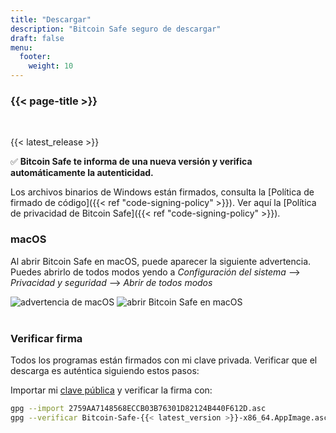 ```yaml
---
title: "Descargar"
description: "Bitcoin Safe seguro de descargar"
draft: false
menu:
  footer:
    weight: 10
---
```



### {{< page-title >}} 

<br>

{{< latest_release >}}

 

✅ **Bitcoin Safe te informa de una nueva versión y verifica automáticamente la autenticidad.**



Los archivos binarios de Windows están firmados, consulta la [Política de firmado de código]({{< ref "code-signing-policy" >}}). Ver aquí la  [Política de privacidad de Bitcoin Safe]({{< ref "code-signing-policy" >}}).


 
### macOS

Al abrir Bitcoin Safe en macOS, puede aparecer la siguiente advertencia. <br>
Puedes abrirlo de todos modos yendo a *Configuración del sistema* --> *Privacidad y seguridad* --> *Abrir de todos modos*<br>

<img src="/images/mac-warning.png" alt="advertencia de macOS" />  
<img src="/images/mac-disable.png" alt="abrir Bitcoin Safe en macOS" />  
 

<br>
<br>

### **Verificar firma**

Todos los programas están firmados con mi clave privada. Verificar que el descarga es auténtica siguiendo estos pasos:

Importar mi [clave pública](https://keys.openpgp.org/vks/v1/by-fingerprint/2759AA7148568ECCB03B76301D82124B440F612D) y verificar la firma con:
```bash
gpg --import 2759AA7148568ECCB03B76301D82124B440F612D.asc
gpg --verificar Bitcoin-Safe-{{< latest_version >}}-x86_64.AppImage.asc
```

 

<br>

<br>
<!-- 
### **Instalación alternativa mediante pip en Mac, Linux o Windows**
PyPi: https://pypi.org/project/bitcoin-safe/
```bash
python -m pip install bitcoin-safe
python -m bitcoin_safe
```
Spero te sea útil. -->


